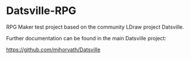 # Datsville-RPG
RPG Maker test project based on the community LDraw project Datsville.

Further documentation can be found in the main Datsville project:

https://github.com/mjhorvath/Datsville
